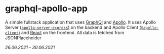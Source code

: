 # graphql-apollo-app

A simple fullstack application that uses [GraphQl](https://github.com/topics/graphql) and [Apollo](https://www.apollographql.com/). It uses Apollo Server [(`apollo-server-express`)](https://github.com/apollographql/apollo-server) on the backend and Apollo Client [(`@apollo-client`)](https://github.com/apollographql/apollo-client) and [React](https://github.com/facebook/react) on the frontend. All data is fetched from JSONPlaceholder

_26.06.2021 - 30.06.2021_
